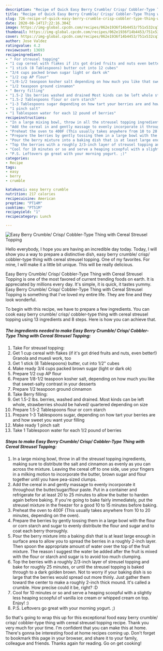 ```yaml
---
description: "Recipe of Quick Easy Berry Crumble/ Crisp/ Cobbler-Type Thing with Cereal Streusel Topping"
title: "Recipe of Quick Easy Berry Crumble/ Crisp/ Cobbler-Type Thing with Cereal Streusel Topping"
slug: 726-recipe-of-quick-easy-berry-crumble-crisp-cobbler-type-thing-with-cereal-streusel-topping
date: 2020-08-14T17:22:16.304Z
image: https://img-global.cpcdn.com/recipes/062e1936f14b4453/751x532cq70/easy-berry-crumble-crisp-cobbler-type-thing-with-cereal-streusel-topping-recipe-main-photo.jpg
thumbnail: https://img-global.cpcdn.com/recipes/062e1936f14b4453/751x532cq70/easy-berry-crumble-crisp-cobbler-type-thing-with-cereal-streusel-topping-recipe-main-photo.jpg
cover: https://img-global.cpcdn.com/recipes/062e1936f14b4453/751x532cq70/easy-berry-crumble-crisp-cobbler-type-thing-with-cereal-streusel-topping-recipe-main-photo.jpg
author: Jose Valdez
ratingvalue: 4.2
reviewcount: 13693
recipeingredient:
- " For streusel topping"
- "1 cup cereal with flakes if its got dried fruits and nuts even better Granola and muesli work too"
- "1 stick (8 Tablespoons) butter cut into 12 cubes"
- "3/4 cups packed brown sugar light or dark ok"
- "1/2 cup AP flour"
- "1/8-1/2 teaspoon kosher salt depending on how much you like that sweetsalty contrast in your desserts"
- "1/2 teaspoon ground cinnamon"
- " Berry filling"
- "1.5-2 lbs berries washed and drained Most kinds can be left whole strawberries should be halved quartered depending on size"
- "1.5-2 Tablespoons flour or corn starch"
- "1-3 Tablespoons sugar depending on how tart your berries are and how sweet you want your filling"
- "1 pinch salt"
- "1 Tablespoon water for each 12 pound of berries"
recipeinstructions:
- "In a large mixing bowl, throw in all the streusel topping ingredients, making sure to distribute the salt and cinnamon as evenly as you can across the mixture. Leaving the cereal off to one side, use your fingers in a milking motion to incorporate the butter, brown sugar and flour together until you have pea-sized clumps."
- "Add the cereal in and gently massage to evenly incorporate it throughout the butter/sugar/flour paste. Put in a container and refrigerate for at least 20 to 25 minutes to allow the butter to harden again before baking. If you&#39;re going to bake fairly immediately, put the streusel mixture in the freezer for a good 10 to 15 minutes before baking."
- "Preheat the oven to 400F (This usually takes anywhere from 10 to 20 minutes, depending on the oven)."
- "Prepare the berries by gently tossing them in a large bowl with the flour or corn starch and sugar to evenly distribute the flour and sugar and to coat each berry thoroughly."
- "Pour the berry mixture into a baking dish that is at least large enough in surface area to allow you to spread the berries in a roughly 2-inch layer. Then spoon the appropriate amount of water over the top of the fruit mixture. The reason I suggest the water be added after the fruit is mixed with the flour or starch and sugar is to avoid too much clumping."
- "Top the berries with a roughly 2/3-inch layer of streusel topping and bake for roughly 25 minutes, or until the streusel topping is baked through to a dark golden brown. Not to worry if your baking dish is so large that the berries would spread out more thinly. Just gather them toward the center to make a roughly 2-inch thick mound. It&#39;s called a crumble. How precise could it be, right? :D"
- "Cool for 10 minutes or so and serve a heaping scoopful with a slightly less heaping scoopful of vanilla ice cream or whipped cream on top. Enjoy! :)"
- "P.S. Leftovers go great with your morning yogurt. ;)"
categories:
- Recipe
tags:
- easy
- berry
- crumble

katakunci: easy berry crumble 
nutrition: 217 calories
recipecuisine: American
preptime: "PT14M"
cooktime: "PT51M"
recipeyield: "1"
recipecategory: Lunch

---
```



![Easy Berry Crumble/ Crisp/ Cobbler-Type Thing with Cereal Streusel Topping](https://img-global.cpcdn.com/recipes/062e1936f14b4453/751x532cq70/easy-berry-crumble-crisp-cobbler-type-thing-with-cereal-streusel-topping-recipe-main-photo.jpg)

Hello everybody, I hope you are having an incredible day today. Today, I will show you a way to prepare a distinctive dish, easy berry crumble/ crisp/ cobbler-type thing with cereal streusel topping. One of my favorites. For mine, I will make it a little bit unique. This will be really delicious.



Easy Berry Crumble/ Crisp/ Cobbler-Type Thing with Cereal Streusel Topping is one of the most favored of current trending foods on earth. It is appreciated by millions every day. It's simple, it is quick, it tastes yummy. Easy Berry Crumble/ Crisp/ Cobbler-Type Thing with Cereal Streusel Topping is something that I've loved my entire life. They are fine and they look wonderful.


To begin with this recipe, we have to prepare a few ingredients. You can cook easy berry crumble/ crisp/ cobbler-type thing with cereal streusel topping using 13 ingredients and 8 steps. Here is how you can achieve that.

<!--inarticleads1-->

##### The ingredients needed to make Easy Berry Crumble/ Crisp/ Cobbler-Type Thing with Cereal Streusel Topping:

1. Take  For streusel topping:
1. Get 1 cup cereal with flakes (if it&#39;s got dried fruits and nuts, even better!) Granola and muesli work, too
1. Get 1 stick (8 Tablespoons) butter, cut into 1/2&#34; cubes
1. Make ready 3/4 cups packed brown sugar (light or dark ok)
1. Prepare 1/2 cup AP flour
1. Prepare 1/8-1/2 teaspoon kosher salt, depending on how much you like that sweet-salty contrast in your desserts
1. Prepare 1/2 teaspoon ground cinnamon
1. Take  Berry filling:
1. Get 1.5-2 lbs. berries, washed and drained. Most kinds can be left whole, strawberries should be halved/ quartered depending on size
1. Prepare 1.5-2 Tablespoons flour or corn starch
1. Prepare 1-3 Tablespoons sugar, depending on how tart your berries are and how sweet you want your filling
1. Make ready 1 pinch salt
1. Take 1 Tablespoon water for each 1/2 pound of berries




<!--inarticleads2-->

##### Steps to make Easy Berry Crumble/ Crisp/ Cobbler-Type Thing with Cereal Streusel Topping:

1. In a large mixing bowl, throw in all the streusel topping ingredients, making sure to distribute the salt and cinnamon as evenly as you can across the mixture. Leaving the cereal off to one side, use your fingers in a milking motion to incorporate the butter, brown sugar and flour together until you have pea-sized clumps.
1. Add the cereal in and gently massage to evenly incorporate it throughout the butter/sugar/flour paste. Put in a container and refrigerate for at least 20 to 25 minutes to allow the butter to harden again before baking. If you&#39;re going to bake fairly immediately, put the streusel mixture in the freezer for a good 10 to 15 minutes before baking.
1. Preheat the oven to 400F (This usually takes anywhere from 10 to 20 minutes, depending on the oven).
1. Prepare the berries by gently tossing them in a large bowl with the flour or corn starch and sugar to evenly distribute the flour and sugar and to coat each berry thoroughly.
1. Pour the berry mixture into a baking dish that is at least large enough in surface area to allow you to spread the berries in a roughly 2-inch layer. Then spoon the appropriate amount of water over the top of the fruit mixture. The reason I suggest the water be added after the fruit is mixed with the flour or starch and sugar is to avoid too much clumping.
1. Top the berries with a roughly 2/3-inch layer of streusel topping and bake for roughly 25 minutes, or until the streusel topping is baked through to a dark golden brown. Not to worry if your baking dish is so large that the berries would spread out more thinly. Just gather them toward the center to make a roughly 2-inch thick mound. It&#39;s called a crumble. How precise could it be, right? :D
1. Cool for 10 minutes or so and serve a heaping scoopful with a slightly less heaping scoopful of vanilla ice cream or whipped cream on top. Enjoy! :)
1. P.S. Leftovers go great with your morning yogurt. ;)




So that's going to wrap this up for this exceptional food easy berry crumble/ crisp/ cobbler-type thing with cereal streusel topping recipe. Thank you very much for your time. I'm confident that you can make this at home. There's gonna be interesting food at home recipes coming up. Don't forget to bookmark this page in your browser, and share it to your family, colleague and friends. Thanks again for reading. Go on get cooking!

